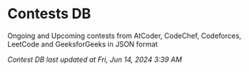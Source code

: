 # Contests DB

Ongoing and Upcoming contests from AtCoder, CodeChef, Codeforces, LeetCode and GeeksforGeeks in JSON format

*Contest DB last updated at Fri, Jun 14, 2024 3:39 AM*  
